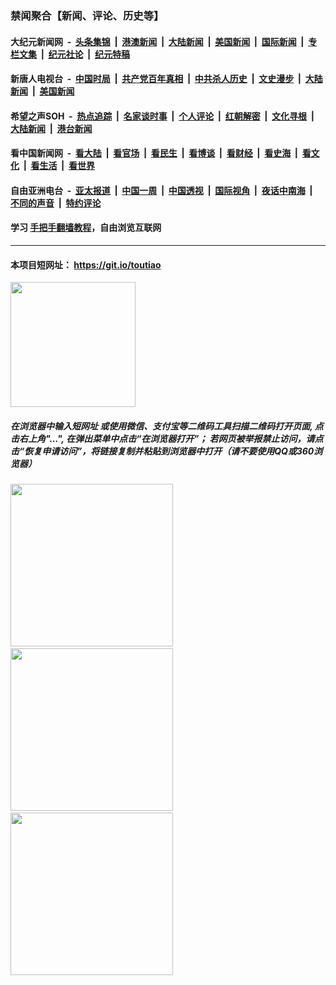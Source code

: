 ### 禁闻聚合【新闻、评论、历史等】

#### 大纪元新闻网 &nbsp;-&nbsp; [头条集锦](indexes/E头条集锦.md?t=02101402) &nbsp;|&nbsp; [港澳新闻](indexes/E港澳新闻.md?t=02101402)  &nbsp;|&nbsp; [大陆新闻](indexes/E大陆新闻.md?t=02101402) &nbsp;|&nbsp; [美国新闻](indexes/E美国新闻.md?t=02101402) &nbsp;|&nbsp; [国际新闻](indexes/E国际新闻.md?t=02101402) &nbsp;|&nbsp; [专栏文集](indexes/E专栏文集.md?t=02101402) &nbsp;|&nbsp; [纪元社论](indexes/E纪元社论.md?t=02101402) &nbsp;|&nbsp; [纪元特稿](indexes/E纪元特稿.md?t=02101402) 

#### 新唐人电视台 &nbsp;-&nbsp; [中国时局](indexes/N中国时局.md?t=02101402) &nbsp;|&nbsp; [共产党百年真相](indexes/N共产党百年真相.md?t=02101402) &nbsp;|&nbsp; [中共杀人历史](indexes/N中共杀人历史.md?t=02101402) &nbsp;|&nbsp; [文史漫步](indexes/N文史漫步.md?t=02101402) &nbsp;|&nbsp; [大陆新闻](indexes/N大陆新闻.md?t=02101402) &nbsp;|&nbsp; [美国新闻](indexes/N美国新闻.md?t=02101402)

#### 希望之声SOH &nbsp;-&nbsp; [热点追踪](indexes/H热点追踪.md?t=02101402) &nbsp;|&nbsp; [名家谈时事](indexes/H名家谈时事.md?t=02101402) &nbsp;|&nbsp; [个人评论](indexes/H个人评论.md?t=02101402)  &nbsp;|&nbsp; [红朝解密](indexes/H红朝解密.md?t=02101402) &nbsp;|&nbsp; [文化寻根](indexes/H文化寻根.md?t=02101402) &nbsp;|&nbsp; [大陆新闻](indexes/H大陆新闻.md?t=02101402) &nbsp;|&nbsp; [港台新闻](indexes/H港台新闻.md?t=02101402)

#### 看中国新闻网 &nbsp;-&nbsp; [看大陆](indexes/S看大陆.md?t=02101402) &nbsp;|&nbsp; [看官场](indexes/S看官场.md?t=02101402) &nbsp;|&nbsp; [看民生](indexes/S看民生.md?t=02101402)  &nbsp;|&nbsp; [看博谈](indexes/S看博谈.md?t=02101402) &nbsp;|&nbsp; [看财经](indexes/S看财经.md?t=02101402) &nbsp;|&nbsp; [看史海](indexes/S看史海.md?t=02101402) &nbsp;|&nbsp; [看文化](indexes/S看文化.md?t=02101402) &nbsp;|&nbsp; [看生活](indexes/S看生活.md?t=02101402) &nbsp;|&nbsp; [看世界](indexes/S看世界.md?t=02101402)

#### 自由亚洲电台 &nbsp;-&nbsp; [亚太报道](indexes/R亚太报道.md?t=02101402) &nbsp;|&nbsp; [中国一周](indexes/R中国一周.md?t=02101402) &nbsp;|&nbsp; [中国透视](indexes/R中国透视.md?t=02101402)  &nbsp;|&nbsp; [国际视角](indexes/R国际视角.md?t=02101402) &nbsp;|&nbsp; [夜话中南海](indexes/R夜话中南海.md?t=02101402) &nbsp;|&nbsp; [不同的声音](indexes/R不同的声音.md?t=02101402) &nbsp;|&nbsp; [特约评论](indexes/R特约评论.md?t=02101402)

#### 学习 [手把手翻墙教程](https://github.com/gfw-breaker/guides/wiki)，自由浏览互联网

----

#### 本项目短网址： https://git.io/toutiao
<img src="https://raw.githubusercontent.com/gfw-breaker/banned-news/master/scripts/img/qr.png" width="200px"/>  

##### 在浏览器中输入短网址 或使用微信、支付宝等二维码工具扫描二维码打开页面, 点击右上角"...", 在弹出菜单中点击“在浏览器打开”； 若网页被举报禁止访问，请点击“恢复申请访问”，将链接复制并粘贴到浏览器中打开（请不要使用QQ或360浏览器）

<img src="https://raw.githubusercontent.com/gfw-breaker/banned-news/master/scripts/img/1.png" width="260px"/> &nbsp; <img src="https://raw.githubusercontent.com/gfw-breaker/banned-news/master/scripts/img/2.png" width="260px"/> &nbsp; <img src="https://raw.githubusercontent.com/gfw-breaker/banned-news/master/scripts/img/3.png" width="260px"/>
